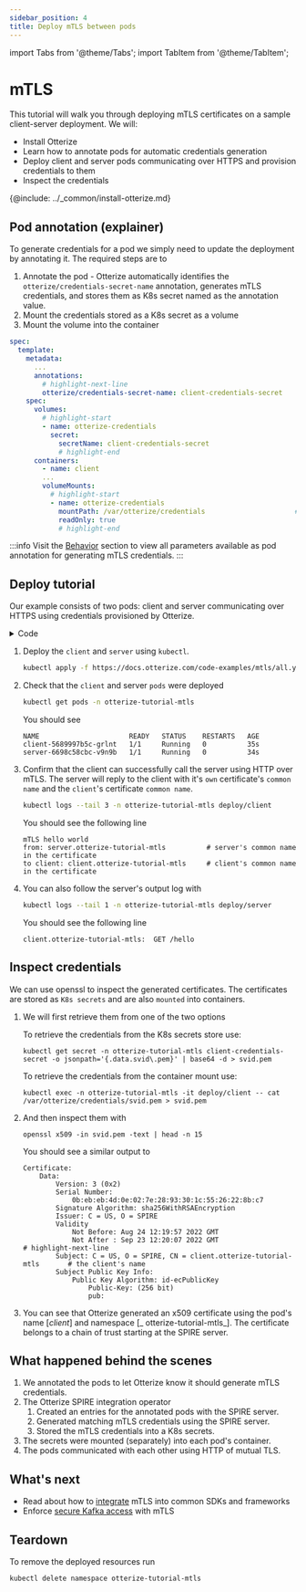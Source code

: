 ```yaml
---
sidebar_position: 4
title: Deploy mTLS between pods
---
```

import Tabs from '@theme/Tabs';
import TabItem from '@theme/TabItem';

# mTLS

This tutorial will walk you through deploying mTLS certificates on a sample client-server deployment.
We will:

- Install Otterize
- Learn how to annotate pods for automatic credentials generation
- Deploy client and server pods communicating over HTTPS and provision credentials to them
- Inspect the credentials

{@include: ../_common/install-otterize.md}

## Pod annotation  (explainer)

To generate credentials for a pod we simply need to update the deployment by annotating it.
The required steps are to

1. Annotate the pod - Otterize automatically identifies the `otterize/credentials-secret-name` annotation, generates
   mTLS credentials, and stores them as K8s secret named as the annotation value.
2. Mount the credentials stored as a K8s secret as a volume
3. Mount the volume into the container

```yaml
spec:
  template:
    metadata:
      ...
      annotations:
        # highlight-next-line
        otterize/credentials-secret-name: client-credentials-secret       # 1 Generate credentials
    spec:
      volumes:
        # highlight-start
        - name: otterize-credentials
          secret:
            secretName: client-credentials-secret                      # 2 Mount credentials as a volume
            # highlight-end
      containers:
        - name: client
        ...
        volumeMounts:
          # highlight-start
          - name: otterize-credentials
            mountPath: /var/otterize/credentials                      # 3 Mount volume into container 
            readOnly: true
            # highlight-end
```

:::info
Visit the [Behavior](/documentation/credential-operator/behavior) section to view all parameters available as pod
annotation for generating mTLS credentials.
:::

## Deploy tutorial

Our example consists of two pods: client and server communicating over HTTPS using credentials
provisioned by Otterize.
<details>
<summary>Code</summary>
<Tabs>
<TabItem value="client.js" label="client.js" default>

   ```js
   const fs = require('fs');
const https = require('https');

const options = {
    hostname: 'server.otterize-tutorial-mtls',
    port: 443,
    path: '/hello',
    method: 'GET',
    cert: fs.readFileSync('/var/otterize/credentials/svid.pem'),
    key: fs.readFileSync('/var/otterize/credentials/key.pem'),
    ca: fs.readFileSync('/var/otterize/credentials/bundle.pem')
}

const req = https.request(
    options,
    res => {
        res.on('data', function (data) {
            console.log(data.toString())
        });
    }
);

req.end();
   ```

</TabItem>
<TabItem value="server.js" label="server.js" default>

   ```js
   const https = require(`https`);
const fs = require(`fs`);

const options = {
    key: fs.readFileSync('/var/otterize/credentials/key.pem'),
    cert: fs.readFileSync('/var/otterize/credentials/svid.pem'),
    ca: fs.readFileSync('/var/otterize/credentials/bundle.pem'),
    requestCert: true
};

https.createServer(options, (req, res) => {
    console.log(req.method + " " + req.url);
    if (req.url === '/hello') {
        res.writeHead(200);
        res.end(`Hello world mTLS`);
    } else {
        res.end();
    }
}).listen(443);
   ```

</TabItem>
</Tabs>
</details>

1. Deploy the `client` and `server` using `kubectl`.
   ```bash
   kubectl apply -f https://docs.otterize.com/code-examples/mtls/all.yaml
   ```
2. Check that the `client` and server `pods` were deployed
   ```bash
   kubectl get pods -n otterize-tutorial-mtls
   ```
   You should see
   ```
   NAME                      READY   STATUS    RESTARTS   AGE
   client-5689997b5c-grlnt   1/1     Running   0          35s
   server-6698c58cbc-v9n9b   1/1     Running   0          34s
   ```
3. Confirm that the client can successfully call the server using HTTP over mTLS. The server will reply to the client
   with it's `own` certificate's `common name` and the `client`'s certificate `common name`.

   ```bash
   kubectl logs --tail 3 -n otterize-tutorial-mtls deploy/client
   ```

   You should see the following line

   ```shell
   mTLS hello world
   from: server.otterize-tutorial-mtls          # server's common name in the certificate
   to client: client.otterize-tutorial-mtls     # client's common name in the certificate
   ```
4. You can also follow the server's output log with
   ```bash
   kubectl logs --tail 1 -n otterize-tutorial-mtls deploy/server
   ```

   You should see the following line

   ```shell
   client.otterize-tutorial-mtls:  GET /hello
   ```

## Inspect credentials

We can use openssl to inspect the generated certificates. The certificates are stored as `K8s secrets` and are also
`mounted` into containers.

1. We will first retrieve them from one of the two options

   <Tabs>
     <TabItem value="secret-direct" label="K8s secret" default>
   To retrieve the credentials from the K8s secrets store use:

   ```shell
   kubectl get secret -n otterize-tutorial-mtls client-credentials-secret -o jsonpath='{.data.svid\.pem}' | base64 -d > svid.pem
   ```
   </TabItem>
   <TabItem value="secret-pod" label="K8s pod mount" default>
   To retrieve the credentials from the container mount use:

   ```shell
   kubectl exec -n otterize-tutorial-mtls -it deploy/client -- cat /var/otterize/credentials/svid.pem > svid.pem
   ```

   </TabItem>
   </Tabs>

2. And then inspect them with

   ```shell
   openssl x509 -in svid.pem -text | head -n 15
   ```
   You should see a similar output to
   ```x509
   Certificate:
       Data:
           Version: 3 (0x2)
           Serial Number:
               0b:eb:eb:4d:0e:02:7e:28:93:30:1c:55:26:22:8b:c7
           Signature Algorithm: sha256WithRSAEncryption
           Issuer: C = US, O = SPIRE
           Validity
               Not Before: Aug 24 12:19:57 2022 GMT
               Not After : Sep 23 12:20:07 2022 GMT
   # highlight-next-line
           Subject: C = US, O = SPIRE, CN = client.otterize-tutorial-mtls       # the client's name
           Subject Public Key Info:
               Public Key Algorithm: id-ecPublicKey
                   Public-Key: (256 bit)
                   pub:
   ```

3. You can see that Otterize generated an x509 certificate using the pod's name [_client_] and namespace [_
   otterize-tutorial-mtls_].
   The certificate belongs to a chain of trust starting at the SPIRE server.

## What happened behind the scenes

1. We annotated the pods to let Otterize know it should generate mTLS credentials.
2. The Otterize SPIRE integration operator
    1. Created an entries for the annotated pods with the SPIRE server.
    2. Generated matching mTLS credentials using the SPIRE server.
    3. Stored the mTLS credentials into a K8s secrets.
3. The secrets were mounted (separately) into each pod's container.
4. The pods communicated with each other using HTTP of mutual TLS.

## What's next

- Read about how to [integrate](/documentation/sdk-integration/credential-sdk-integration) mTLS into common SDKs and
  frameworks
- Enforce [secure Kafka access](/documentation/getting-started/kafka-mtls) with mTLS

## Teardown

To remove the deployed resources run

```bash
kubectl delete namespace otterize-tutorial-mtls
```